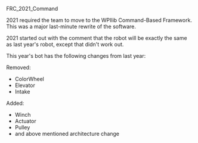 FRC_2021_Command

2021 required the team to move to the WPIlib Command-Based Framework.  This was a major last-minute rewrite of the software.

2021 started out with the comment that the robot will be exactly the same as last year's robot, except that didn't work out.

This year's bot has the following changes from last year:

Removed:
* ColorWheel
* Elevator
* Intake

Added:
* Winch
* Actuator
* Pulley
* and above mentioned architecture change
